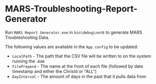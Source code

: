 # MARS-Troubleshooting-Report-Generator

Run `MARS Report Generator.exe` in `bin\debug\net6` to generate MARS Troubleshooting Data.

The following values are available in the `App.config` to be updated:

  * `LocalPath` - The path that the CSV file will be written to on the system running the .exe
  * `FilePrepend` - The name at the front of each file (followed by date timestamp and either the ChrisId or "ALL")
  * `DayInterval` - The amount of days in the past that it pulls data from
